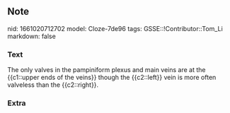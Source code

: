 ## Note
nid: 1661020712702
model: Cloze-7de96
tags: GSSE::!Contributor::Tom_Li
markdown: false

### Text
<div>
  The only valves in the pampiniform plexus and main veins are at
  the {{c1::upper ends of the veins}} though the {{c2::left}} vein
  is more often valveless than the {{c2::right}}.
</div>

### Extra

